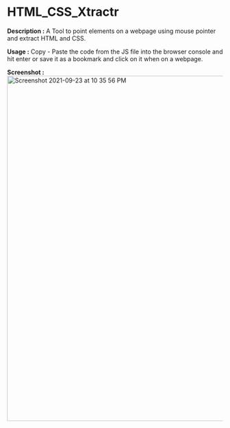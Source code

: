 # HTML_CSS_Xtractr

**Description :** A Tool to point elements on a webpage using mouse pointer and extract HTML and CSS. 

**Usage :** Copy - Paste the code from the JS file into the browser console and hit enter or save it as a bookmark and click on it when on a webpage. 

**Screenshot :** 
<img width="804" alt="Screenshot 2021-09-23 at 10 35 56 PM" src="https://user-images.githubusercontent.com/6196046/134552877-ad3a57ea-624e-4932-82d2-9856a125676b.png">
